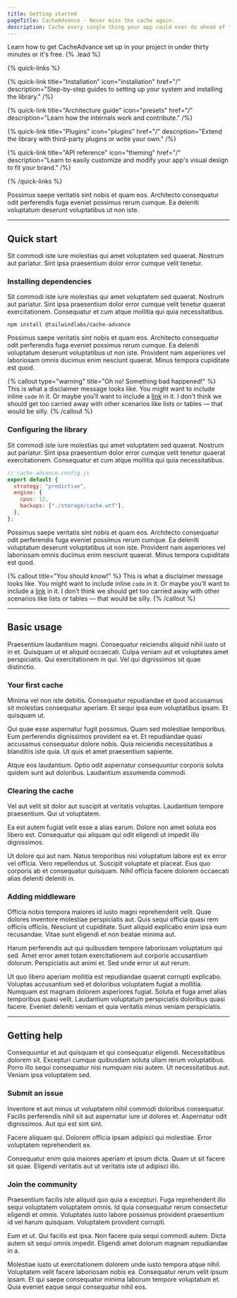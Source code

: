 ```yaml
---
title: Getting started
pageTitle: CacheAdvance - Never miss the cache again.
description: Cache every single thing your app could ever do ahead of time, so your code never even has to run at all.
---
```


Learn how to get CacheAdvance set up in your project in under thirty minutes or
it's free. {% .lead %}

{% quick-links %}

{% quick-link title="Installation" icon="installation" href="/"
description="Step-by-step guides to setting up your system and installing the
library." /%}

{% quick-link title="Architecture guide" icon="presets" href="/"
description="Learn how the internals work and contribute." /%}

{% quick-link title="Plugins" icon="plugins" href="/" description="Extend the
library with third-party plugins or write your own." /%}

{% quick-link title="API reference" icon="theming" href="/" description="Learn
to easily customize and modify your app's visual design to fit your brand." /%}

{% /quick-links %}

Possimus saepe veritatis sint nobis et quam eos. Architecto consequatur odit
perferendis fuga eveniet possimus rerum cumque. Ea deleniti voluptatum deserunt
voluptatibus ut non iste.

---

## Quick start

Sit commodi iste iure molestias qui amet voluptatem sed quaerat. Nostrum aut
pariatur. Sint ipsa praesentium dolor error cumque velit tenetur.

### Installing dependencies

Sit commodi iste iure molestias qui amet voluptatem sed quaerat. Nostrum aut
pariatur. Sint ipsa praesentium dolor error cumque velit tenetur quaerat
exercitationem. Consequatur et cum atque mollitia qui quia necessitatibus.

```shell
npm install @tailwindlabs/cache-advance
```

Possimus saepe veritatis sint nobis et quam eos. Architecto consequatur odit
perferendis fuga eveniet possimus rerum cumque. Ea deleniti voluptatum deserunt
voluptatibus ut non iste. Provident nam asperiores vel laboriosam omnis ducimus
enim nesciunt quaerat. Minus tempora cupiditate est quod.

{% callout type="warning" title="Oh no! Something bad happened!" %} This is what
a disclaimer message looks like. You might want to include inline `code` in it.
Or maybe you’ll want to include a [link](/) in it. I don’t think we should get
too carried away with other scenarios like lists or tables — that would be
silly. {% /callout %}

### Configuring the library

Sit commodi iste iure molestias qui amet voluptatem sed quaerat. Nostrum aut
pariatur. Sint ipsa praesentium dolor error cumque velit tenetur quaerat
exercitationem. Consequatur et cum atque mollitia qui quia necessitatibus.

```js
// cache-advance.config.js
export default {
  strategy: "predictive",
  engine: {
    cpus: 12,
    backups: ["./storage/cache.wtf"],
  },
};
```

Possimus saepe veritatis sint nobis et quam eos. Architecto consequatur odit
perferendis fuga eveniet possimus rerum cumque. Ea deleniti voluptatum deserunt
voluptatibus ut non iste. Provident nam asperiores vel laboriosam omnis ducimus
enim nesciunt quaerat. Minus tempora cupiditate est quod.

{% callout title="You should know!" %} This is what a disclaimer message looks
like. You might want to include inline `code` in it. Or maybe you’ll want to
include a [link](/) in it. I don’t think we should get too carried away with
other scenarios like lists or tables — that would be silly. {% /callout %}

---

## Basic usage

Praesentium laudantium magni. Consequatur reiciendis aliquid nihil iusto ut in
et. Quisquam ut et aliquid occaecati. Culpa veniam aut et voluptates amet
perspiciatis. Qui exercitationem in qui. Vel qui dignissimos sit quae
distinctio.

### Your first cache

Minima vel non iste debitis. Consequatur repudiandae et quod accusamus sit
molestias consequatur aperiam. Et sequi ipsa eum voluptatibus ipsam. Et quisquam
ut.

Qui quae esse aspernatur fugit possimus. Quam sed molestiae temporibus. Eum
perferendis dignissimos provident ea et. Et repudiandae quasi accusamus
consequatur dolore nobis. Quia reiciendis necessitatibus a blanditiis iste quia.
Ut quis et amet praesentium sapiente.

Atque eos laudantium. Optio odit aspernatur consequuntur corporis soluta quidem
sunt aut doloribus. Laudantium assumenda commodi.

### Clearing the cache

Vel aut velit sit dolor aut suscipit at veritatis voluptas. Laudantium tempore
praesentium. Qui ut voluptatem.

Ea est autem fugiat velit esse a alias earum. Dolore non amet soluta eos libero
est. Consequatur qui aliquam qui odit eligendi ut impedit illo dignissimos.

Ut dolore qui aut nam. Natus temporibus nisi voluptatum labore est ex error vel
officia. Vero repellendus ut. Suscipit voluptate et placeat. Eius quo corporis
ab et consequatur quisquam. Nihil officia facere dolorem occaecati alias
deleniti deleniti in.

### Adding middleware

Officia nobis tempora maiores id iusto magni reprehenderit velit. Quae dolores
inventore molestiae perspiciatis aut. Quis sequi officia quasi rem officiis
officiis. Nesciunt ut cupiditate. Sunt aliquid explicabo enim ipsa eum
recusandae. Vitae sunt eligendi et non beatae minima aut.

Harum perferendis aut qui quibusdam tempore laboriosam voluptatum qui sed. Amet
error amet totam exercitationem aut corporis accusantium dolorum. Perspiciatis
aut animi et. Sed unde error ut aut rerum.

Ut quo libero aperiam mollitia est repudiandae quaerat corrupti explicabo.
Voluptas accusantium sed et doloribus voluptatem fugiat a mollitia. Numquam est
magnam dolorem asperiores fugiat. Soluta et fuga amet alias temporibus quasi
velit. Laudantium voluptatum perspiciatis doloribus quasi facere. Eveniet
deleniti veniam et quia veritatis minus veniam perspiciatis.

---

## Getting help

Consequuntur et aut quisquam et qui consequatur eligendi. Necessitatibus dolorem
sit. Excepturi cumque quibusdam soluta ullam rerum voluptatibus. Porro illo
sequi consequatur nisi numquam nisi autem. Ut necessitatibus aut. Veniam ipsa
voluptatem sed.

### Submit an issue

Inventore et aut minus ut voluptatem nihil commodi doloribus consequatur.
Facilis perferendis nihil sit aut aspernatur iure ut dolores et. Aspernatur odit
dignissimos. Aut qui est sint sint.

Facere aliquam qui. Dolorem officia ipsam adipisci qui molestiae. Error
voluptatem reprehenderit ex.

Consequatur enim quia maiores aperiam et ipsum dicta. Quam ut sit facere sit
quae. Eligendi veritatis aut ut veritatis iste ut adipisci illo.

### Join the community

Praesentium facilis iste aliquid quo quia a excepturi. Fuga reprehenderit illo
sequi voluptatem voluptatem omnis. Id quia consequatur rerum consectetur
eligendi et omnis. Voluptates iusto labore possimus provident praesentium id vel
harum quisquam. Voluptatem provident corrupti.

Eum et ut. Qui facilis est ipsa. Non facere quia sequi commodi autem. Dicta
autem sit sequi omnis impedit. Eligendi amet dolorum magnam repudiandae in a.

Molestiae iusto ut exercitationem dolorem unde iusto tempora atque nihil.
Voluptatem velit facere laboriosam nobis ea. Consequatur rerum velit ipsum
ipsam. Et qui saepe consequatur minima laborum tempore voluptatum et. Quia
eveniet eaque sequi consequatur nihil eos.
